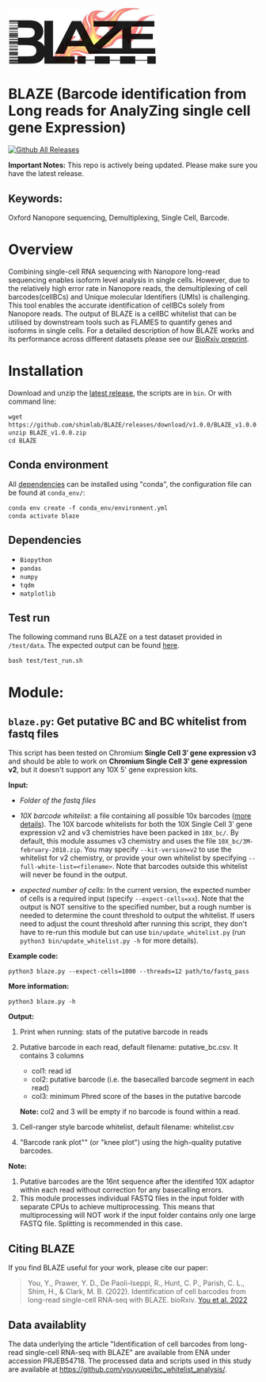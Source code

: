 <img src="logo.png" width="300"/>

# BLAZE (Barcode identification from Long reads for AnalyZing single cell gene Expression)
[![Github All Releases](https://img.shields.io/github/downloads/shimlab/BLAZE/total.svg)]()

**Important Notes:** This repo is actively being updated. Please make sure you have the latest release.

## Keywords:
Oxford Nanopore sequencing, Demultiplexing, Single Cell, Barcode.

# Overview
Combining single-cell RNA sequencing with Nanopore long-read sequencing enables isoform level analysis in single cells. However, due to the relatively high error rate in Nanopore reads, the demultiplexing of cell barcodes(cellBCs) and Unique molecular Identifiers (UMIs) is challenging. This tool enables the accurate identification of cellBCs solely from Nanopore reads. The output of BLAZE is a cellBC whitelist that can be utilised by downstream tools such as FLAMES to quantify genes and isoforms in single cells. For a detailed description of how BLAZE works and its performance across different datasets please see our [BioRxiv preprint](https://www.biorxiv.org/content/10.1101/2022.08.16.504056v1).

# Installation

Download and unzip the [latest release](https://github.com/shimlab/BLAZE/releases/download/v1.0.0/BLAZE_v1.0.0.zip), the scripts are in `bin`. Or with command line:
```
wget https://github.com/shimlab/BLAZE/releases/download/v1.0.0/BLAZE_v1.0.0.zip
unzip BLAZE_v1.0.0.zip
cd BLAZE
```

## Conda environment
All [dependencies](#dependencies) can be installed using "conda", the configuration file can be found at `conda_env/`:
```
conda env create -f conda_env/environment.yml
conda activate blaze
```

## <a name="dependencies"></a>Dependencies
* `Biopython`
* `pandas`
* `numpy`
* `tqdm`
* `matplotlib`

## Test run
The following command runs BLAZE on a test dataset provided in `/test/data`. The expected output can be found [here](test/).
```
bash test/test_run.sh
```

# Module:

## `blaze.py`: Get putative BC and BC whitelist from fastq files
This script has been tested on Chromium **Single Cell 3ʹ gene expression v3** and should be able to work on **Chromium Single Cell 3ʹ gene expression v2**, but it doesn't support any 10X 5' gene expression kits.

**Input:** 
 * *Folder of the fastq files*
 * *10X barcode whitelist*: a file containing all possible 10x barcodes ([more details](https://kb.10xgenomics.com/hc/en-us/articles/115004506263-What-is-a-barcode-whitelist-)). The 10X barcode whitelists for both the 10X Single Cell 3ʹ gene expression v2 and v3 chemistries have been packed in `10X_bc/`. By default, this module assumes v3 chemistry and uses the file `10X_bc/3M-february-2018.zip`. You may specify `--kit-version=v2` to use the whitelist for v2 chemistry, or provide your own whitelist by specifying `--full-white-list=<filename>`. Note that barcodes outside this whitelist will never be found in the output.

 * *expected number of cells*: In the current version, the expected number of cells is a required input (specify `--expect-cells=xx`). Note that the output is NOT sensitive to the specified number, but a rough number is needed to determine the count threshold to output the whitelist. If users need to adjust the count threshold after running this script, they don't have to re-run this module but can use `bin/update_whitelist.py` (run `python3 bin/update_whitelist.py -h` for more details).

**Example code:**
```
python3 blaze.py --expect-cells=1000 --threads=12 path/to/fastq_pass
```

**More information:**
```
python3 blaze.py -h
```

**Output:**
1. Print when running: stats of the putative barcode in reads
2. Putative barcode in each read, default filename: putative_bc.csv. It contains 3 columns
    * col1: read id
    * col2: putative barcode (i.e. the basecalled barcode segment in each read)
    * col3: minimum Phred score of the bases in the putative barcode
   
    **Note:** col2 and 3 will be empty if no barcode is found within a read. 
3. Cell-ranger style barcode whitelist, default filename: whitelist.csv
4. "Barcode rank plot"" (or "knee plot") using the high-quality putative barcodes.

**Note:**
1. Putative barcodes are the 16nt sequence after the identifed 10X adaptor within each read without correction for any basecalling errors.
2. This module processes individual FASTQ files in the input folder with separate CPUs to achieve multiprocessing. This means that multiprocessing will NOT work if the input folder contains only one large FASTQ file. Splitting is recommended in this case.

## Citing BLAZE

If you find BLAZE useful for your work, please cite our paper:

>You, Y., Prawer, Y. D., De Paoli-Iseppi, R., Hunt, C. P., Parish, C. L., Shim, H., & Clark, M. B. (2022). Identification of cell barcodes from long-read single-cell RNA-seq with BLAZE. bioRxiv.
>[You et al. 2022](https://www.biorxiv.org/content/10.1101/2022.08.16.504056v1)


## Data availablity
The data underlying the article "Identification of cell barcodes from long-read single-cell RNA-seq with BLAZE" are available from ENA under accession PRJEB54718. The processed data and scripts used in this study are available at https://github.com/youyupei/bc_whitelist_analysis/.


